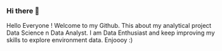 ### Hi there 👋

Hello Everyone ! Welcome to my Github. This about my analytical project Data Science n Data Analyst. I am Data Enthusiast and keep improving my skills to explore environment data. Enjoooy :)

